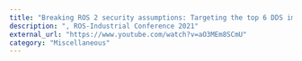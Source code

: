 ```yaml
---
title: "Breaking ROS 2 security assumptions: Targeting the top 6 DDS implementations"
description: ", ROS-Industrial Conference 2021"
external_url: "https://www.youtube.com/watch?v=aO3MEm8SCmU"
category: "Miscellaneous"
---
```

